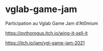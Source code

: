 # vglab-game-jam
Participation au Vglab Game Jam d'At0mium

https://pythorogus.itch.io/wing-it-sell-it

https://itch.io/jam/vgl-game-jam-2021
